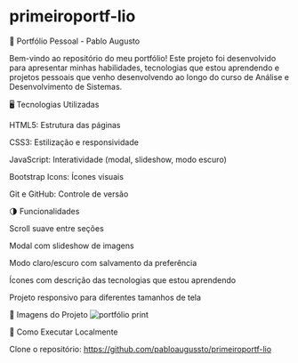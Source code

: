 # primeiroportf-lio
💼 Portfólio Pessoal - Pablo Augusto

Bem-vindo ao repositório do meu portfólio! Este projeto foi desenvolvido para apresentar minhas habilidades, tecnologias que estou aprendendo e projetos pessoais que venho desenvolvendo ao longo do curso de Análise e Desenvolvimento de Sistemas.

🖥️ Tecnologias Utilizadas

HTML5: Estrutura das páginas

CSS3: Estilização e responsividade

JavaScript: Interatividade (modal, slideshow, modo escuro)

Bootstrap Icons: Ícones visuais

Git e GitHub: Controle de versão

🌗 Funcionalidades

Scroll suave entre seções

Modal com slideshow de imagens

Modo claro/escuro com salvamento da preferência

Ícones com descrição das tecnologias que estou aprendendo

Projeto responsivo para diferentes tamanhos de tela

📸 Imagens do Projeto
![portfólio print](https://github.com/user-attachments/assets/cf6931fa-5306-4ed1-ab61-b825afbcc785)



🚀 Como Executar Localmente

Clone o repositório: https://github.com/pabloaugussto/primeiroportf-lio

